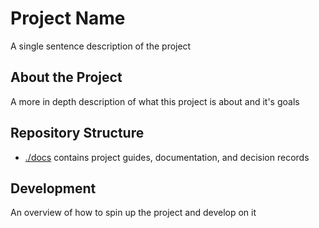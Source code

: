 # Project Name

A single sentence description of the project

## About the Project

A more in depth description of what this project is about and it's goals

## Repository Structure

- [./docs](./docs) contains project guides, documentation, and decision records

## Development

An overview of how to spin up the project and develop on it
